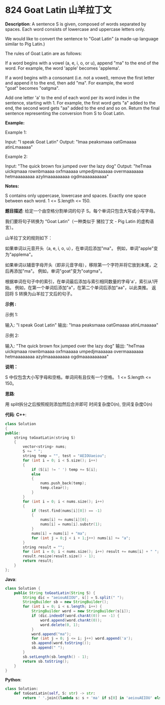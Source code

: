 # 824 Goat Latin 山羊拉丁文

__Description__:
A sentence S is given, composed of words separated by spaces. Each word consists of lowercase and uppercase letters only.

We would like to convert the sentence to "Goat Latin" (a made-up language similar to Pig Latin.)

The rules of Goat Latin are as follows:

If a word begins with a vowel (a, e, i, o, or u), append "ma" to the end of the word.
For example, the word 'apple' becomes 'applema'.

If a word begins with a consonant (i.e. not a vowel), remove the first letter and append it to the end, then add "ma".
For example, the word "goat" becomes "oatgma".

Add one letter 'a' to the end of each word per its word index in the sentence, starting with 1.
For example, the first word gets "a" added to the end, the second word gets "aa" added to the end and so on.
Return the final sentence representing the conversion from S to Goat Latin.

__Example:__

Example 1:

Input: "I speak Goat Latin"
Output: "Imaa peaksmaaa oatGmaaaa atinLmaaaaa"

Example 2:

Input: "The quick brown fox jumped over the lazy dog"
Output: "heTmaa uickqmaaa rownbmaaaa oxfmaaaaa umpedjmaaaaaa overmaaaaaaa hetmaaaaaaaa azylmaaaaaaaaa ogdmaaaaaaaaaa"

__Notes:__

S contains only uppercase, lowercase and spaces. Exactly one space between each word.
1 <= S.length <= 150.

__题目描述__:
给定一个由空格分割单词的句子 S。每个单词只包含大写或小写字母。

我们要将句子转换为 “Goat Latin”（一种类似于 猪拉丁文 - Pig Latin 的虚构语言）。

山羊拉丁文的规则如下：

如果单词以元音开头（a, e, i, o, u），在单词后添加"ma"。
例如，单词"apple"变为"applema"。

如果单词以辅音字母开头（即非元音字母），移除第一个字符并将它放到末尾，之后再添加"ma"。
例如，单词"goat"变为"oatgma"。

根据单词在句子中的索引，在单词最后添加与索引相同数量的字母'a'，索引从1开始。
例如，在第一个单词后添加"a"，在第二个单词后添加"aa"，以此类推。
返回将 S 转换为山羊拉丁文后的句子。

__示例 :__

示例 1:

输入: "I speak Goat Latin"
输出: "Imaa peaksmaaa oatGmaaaa atinLmaaaaa"

示例 2:

输入: "The quick brown fox jumped over the lazy dog"
输出: "heTmaa uickqmaaa rownbmaaaa oxfmaaaaa umpedjmaaaaaa overmaaaaaaa hetmaaaaaaaa azylmaaaaaaaaa ogdmaaaaaaaaaa"

__说明：__

S 中仅包含大小写字母和空格。单词间有且仅有一个空格。
1 <= S.length <= 150。

__思路__:

用 split拆分之后按照规则添加然后合并即可
时间复杂度O(n), 空间复杂度O(n)

__代码__:
__C++__:

```C++
class Solution 
{
public:
    string toGoatLatin(string S) 
    {
        vector<string> nums;
        S += " ";
        string temp = "", test = "AEIOUaeiou";
        for (int i = 0; i < S.size(); i++)
        {
            if (S[i] != ' ') temp += S[i];
            else
            {
                nums.push_back(temp);
                temp.clear();
            }
        }
        for (int i = 0; i < nums.size(); i++)
        {
            if (test.find(nums[i][0]) == -1)
            {
                nums[i] += nums[i][0];
                nums[i] = nums[i].substr(1);
            }
            nums[i] = nums[i] + "ma";
            for (int j = 0;j < i + 1;j++) nums[i] += "a";
        } 
        string result = "";
        for (int i = 0; i < nums.size(); i++) result += nums[i] + " ";
        result.resize(result.size() - 1);
        return result;
    }
};
```

__Java__:

```Java
class Solution {
    public String toGoatLatin(String S) {
        String dic = "aeiouAEIOU", s[] = S.split(" ");
        StringBuilder sb = new StringBuilder();
        for (int i = 0; i < s.length; i++) {
            StringBuilder word = new StringBuilder(s[i]);
            if (dic.indexOf(word.charAt(0)) == -1) {
                word.append(word.charAt(0));
                word.delete(0, 1); 
            }
            word.append("ma");
            for (int j = 0; j <= i; j++) word.append('a');
            sb.append(word.toString());
            sb.append(" ");
        }
        sb.setLength(sb.length() - 1);
        return sb.toString();
    }
}
```

__Python__:

```Python
class Solution:
    def toGoatLatin(self, S: str) -> str:
        return ' '.join((lambda s: s + 'ma' if s[0] in 'aeiouAEIOU' else s[1:] + s[0] + 'ma')(s) + (i + 1) * 'a' for i, s in enumerate(S.split(' ')))
```
